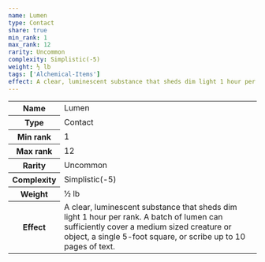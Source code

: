 ```yaml
---
name: Lumen
type: Contact
share: true
min_rank: 1
max_rank: 12
rarity: Uncommon
complexity: Simplistic(-5)
weight: ½ lb
tags: ['Alchemical-Items']
effect: A clear, luminescent substance that sheds dim light 1 hour per rank. A batch of lumen can sufficiently cover a medium sized creature or object, a single 5-foot square, or scribe up to 10 pages of text.
---
```

<p><span style="overflow-x: auto;"><table><tbody><tr><th>Name</th><td>Lumen</td></tr><tr><th>Type</th><td>Contact</td></tr><tr><th>Min rank</th><td>1</td></tr><tr><th>Max rank</th><td>12</td></tr><tr><th>Rarity</th><td>Uncommon</td></tr><tr><th>Complexity</th><td>Simplistic(-5)</td></tr><tr><th>Weight</th><td>½ lb</td></tr><tr><th>Effect</th><td>A clear, luminescent substance that sheds dim light 1 hour per rank. A batch of lumen can sufficiently cover a medium sized creature or object, a single 5-foot square, or scribe up to 10 pages of text.</td></tr></tbody></table></span></p>